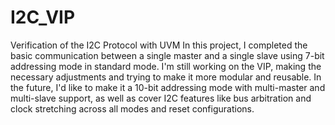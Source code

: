 # I2C_VIP
Verification of the I2C Protocol with UVM
In this project, I completed the basic communication between a single master and a single slave using 7-bit addressing mode in standard mode.
I'm still working on the VIP, making the necessary adjustments and trying to make it more modular and reusable.
In the future, I'd like to make it a 10-bit addressing mode with multi-master and multi-slave support, as well as cover I2C features like bus arbitration and clock stretching across all modes and reset configurations.
